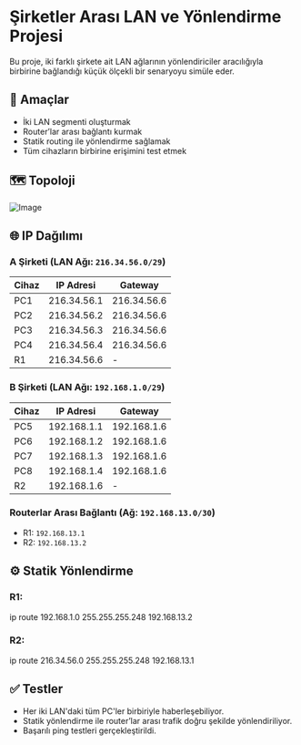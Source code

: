 # Şirketler Arası LAN ve Yönlendirme Projesi

Bu proje, iki farklı şirkete ait LAN ağlarının yönlendiriciler aracılığıyla birbirine bağlandığı küçük ölçekli bir senaryoyu simüle eder.

## 🎯 Amaçlar
- İki LAN segmenti oluşturmak
- Router’lar arası bağlantı kurmak
- Statik routing ile yönlendirme sağlamak
- Tüm cihazların birbirine erişimini test etmek

## 🗺️ Topoloji

![Image](https://github.com/user-attachments/assets/0003fd23-08ba-4693-9a0d-c028073b79fa)

## 🌐 IP Dağılımı

### A Şirketi (LAN Ağı: `216.34.56.0/29`)
| Cihaz  | IP Adresi       | Gateway            |
|--------|------------------|---------------------|
| PC1    | 216.34.56.1      | 216.34.56.6         |
| PC2    | 216.34.56.2      | 216.34.56.6         |
| PC3    | 216.34.56.3      | 216.34.56.6         |
| PC4    | 216.34.56.4      | 216.34.56.6         |
| R1     | 216.34.56.6      | -                   |

### B Şirketi (LAN Ağı: `192.168.1.0/29`)
| Cihaz  | IP Adresi       | Gateway            |
|--------|------------------|---------------------|
| PC5    | 192.168.1.1      | 192.168.1.6         |
| PC6    | 192.168.1.2      | 192.168.1.6         |
| PC7    | 192.168.1.3      | 192.168.1.6         |
| PC8    | 192.168.1.4      | 192.168.1.6         |
| R2     | 192.168.1.6      | -                   |

### Routerlar Arası Bağlantı (Ağ: `192.168.13.0/30`)
- R1: `192.168.13.1`
- R2: `192.168.13.2`

## ⚙️ Statik Yönlendirme

### R1:

ip route 192.168.1.0 255.255.255.248 192.168.13.2

### R2:

ip route 216.34.56.0 255.255.255.248 192.168.13.1

## ✅ Testler
- Her iki LAN'daki tüm PC'ler birbiriyle haberleşebiliyor.
- Statik yönlendirme ile router’lar arası trafik doğru şekilde yönlendiriliyor.
- Başarılı ping testleri gerçekleştirildi.
